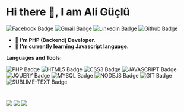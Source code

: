 # Hi there 👋, I am Ali Güçlü

[![Facebook Badge](https://img.shields.io/badge/Facebook-1877F2?style=for-the-badge&logo=facebook&logoColor=white)](https://facebook.com/ali-mirarus)
[![Gmail Badge](https://img.shields.io/badge/Gmail-D14836?style=for-the-badge&logo=gmail&logoColor=white)](mailto:aliguclutr@gmail.com)
[![Linkedin Badge](https://img.shields.io/badge/LinkedIn-0077B5?style=for-the-badge&logo=linkedin&logoColor=white)](https://linkedin.com/in/mirarus)
[![Github Badge](https://img.shields.io/badge/GitHub-100000?style=for-the-badge&logo=github&logoColor=white)](https://github.com/mirarus)


- 🔭 **I’m PHP (Backend) Developer.**
- 🌱 **I’m currently learning Javascript language.**

**Languages and Tools:**  

![PHP Badge](https://img.shields.io/badge/PHP-777BB4?style=for-the-badge&logo=php&logoColor=white)
![HTML5 Badge](https://img.shields.io/badge/HTML5-E34F26?style=for-the-badge&logo=html5&logoColor=white)
![CSS3 Badge](https://img.shields.io/badge/CSS3-1572B6?style=for-the-badge&logo=css3&logoColor=white)
![JAVASCRIPT Badge](https://img.shields.io/badge/JavaScript-323330?style=for-the-badge&logo=javascript&logoColor=F7DF1E)
![JQUERY Badge](https://img.shields.io/badge/jQuery-0769AD?style=for-the-badge&logo=jquery&logoColor=white)
![MYSQL Badge](https://img.shields.io/badge/MySQL-00000F?style=for-the-badge&logo=mysql&logoColor=white)
![NODEJS Badge](https://img.shields.io/badge/Node.js-43853D?style=for-the-badge&logo=node.js&logoColor=white)
![GIT Badge](https://img.shields.io/badge/Git-F05032?style=for-the-badge&logo=git&logoColor=white)
![SUBLIME-TEXT Badge](https://img.shields.io/badge/Sublime_Text-FF9800?style=for-the-badge&logo=sublime-text&logoColor=white)
#
<a href="https://github.com/mirarus">
  <img align="center" src="https://github-readme-stats.vercel.app/api?username=mirarus&show_icons=true&include_all_commits=true&cache_seconds=1800&hide=contribs" />
</a>
<a href="https://github.com/mirarus">
  <img align="center" src="https://github-readme-stats.vercel.app/api/top-langs/?username=mirarus&layout=compact" />
</a>
</hr>
<a href="https://github.com/mirarus/basic-mvc">
  <img align="center" src="https://github-readme-stats.vercel.app/api/pin/?username=mirarus&repo=basic-mvc&show_owner=true" />
</a>
